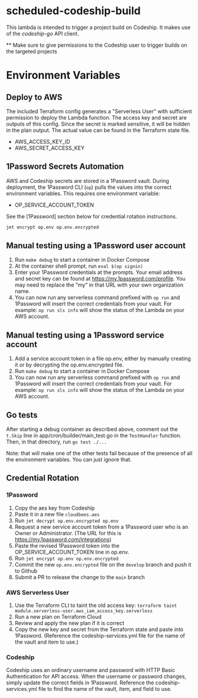 # scheduled-codeship-build

This lambda is intended to trigger a project build on Codeship.
It makes use of the *codeship-go* API client.

** Make sure to give permissions to the Codeship user to trigger builds
on the targeted projects

# Environment Variables

## Deploy to AWS

The included Terraform config generates a "Serverless User" with sufficient permission to
deploy the Lambda function. The access key and secret are outputs of this config. Since the secret
is marked sensitive, it will be hidden in the plan output. The actual value can be found in the
Terraform state file.

* AWS_ACCESS_KEY_ID
* AWS_SECRET_ACCESS_KEY

## 1Password Secrets Automation

AWS and Codeship secrets are stored in a 1Password vault. During deployment, the
1Password CLI (`op`) pulls the values into the correct environment variables. This requires
one environment variable:

* OP_SERVICE_ACCOUNT_TOKEN

See the [1Password] section below for credential rotation instructions.

```sh
jet encrypt op.env op.env.encrypted
```
## Manual testing using a 1Password user account

1. Run `make debug` to start a container in Docker Compose
2. At the container shell prompt, run `eval $(op signin)`
3. Enter your 1Password credentials at the prompts. Your email address and secret key can be found at https://my.1password.com/profile. You may need to replace the "my" in that URL with your own organization name.
4. You can now run any serverless command prefixed with `op run` and 1Password will insert the correct credentials from your vault. For example: `op run sls info` will show the status of the Lambda on your AWS account.

## Manual testing using a 1Password service account

1. Add a service account token in a file op.env, either by manually creating it or by decrypting the op.env.encrypted file.
2. Run `make debug` to start a container in Docker Compose
3. You can now run any serverless command prefixed with `op run` and 1Password will insert the correct credentials from your vault. For example: `op run sls info` will show the status of the Lambda on your AWS account.

## Go tests
After starting a debug container as described above, comment out the `t.Skip` line in 
app/cron/builder/main_test.go in the `TestHandler` function. Then, in that directory, run `go test ./...`

Note: that will make one of the other tests fail because of the presence of all the environment variables.
You can just ignore that.

## Credential Rotation

### 1Password

1. Copy the aes key from Codeship
2. Paste it in a new file `cloudbees.aes`
3. Run `jet decrypt op.env.encrypted op.env`
4. Request a new service account token from a 1Password user who is an Owner or Administrator. (The URL for
   this is https://my.1password.com/integrations)
5. Paste the revised 1Password token into the OP_SERVICE_ACCOUNT_TOKEN line in op.env.
6. Run `jet encrypt op.env op.env.encrypted`
7. Commit the new `op.env.encrypted` file on the `develop` branch and push it to Github
8. Submit a PR to release the change to the `main` branch

### AWS Serverless User

1. Use the Terraform CLI to taint the old access key: `terraform taint module.serverless-user.aws_iam_access_key.serverless`
2. Run a new plan on Terraform Cloud
3. Review and apply the new plan if it is correct
4. Copy the new key and secret from the Terraform state and paste into 1Password. (Reference the codeship-services.yml file for the name of the vault and item to use.)

### Codeship

Codeship uses an ordinary username and password with HTTP Basic Authentication for API access. When the username
or password changes, simply update the correct fields in 1Password. Reference the codeship-services.yml file
to find the name of the vault, item, and field to use.
